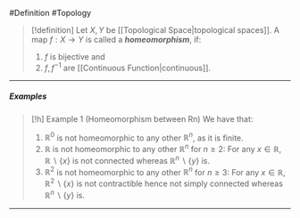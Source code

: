 #Definition #Topology 

> [!definition]
> Let $X,Y$ be [[Topological Space|topological spaces]]. A map $f:X\to Y$ is called a ***homeomorphism***, if:
> 1. $f$ is bijective and
> 2. $f,f^{-1}$ are [[Continuous Function|continuous]].
---
##### Examples
> [!h] Example 1 (Homeomorphism between Rn)
> We have that:
> 1. $\mathbb{R}^0$ is not homeomorphic to any other $\mathbb{R}^n$, as it is finite. 
> 2. $\mathbb{R}$ is not homeomorphic to any other $\mathbb{R}^n$ for $n\geq 2$: For any $x\in \mathbb{R}$, $\mathbb{R} \backslash \{ x \}$ is not connected whereas $\mathbb{R}^n \backslash \{ y \}$ is.
> 3. $\mathbb{R}^2$ is not homeomorphic to any other $\mathbb{R}^n$ for $n\geq 3$: For any $x\in \mathbb{R}$, $\mathbb{R}^{2} \backslash \{ x \}$ is not contractible hence not simply connected whereas $\mathbb{R}^n \backslash \{ y \}$ is.
---
